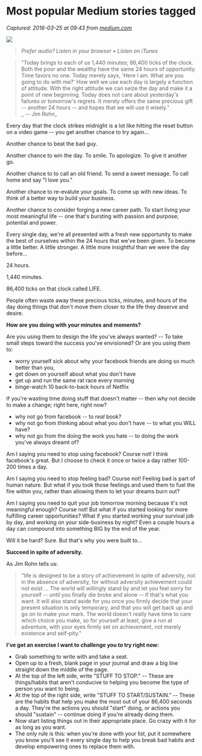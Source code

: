 # Most popular Medium stories tagged

_Captured: 2016-03-25 at 09:43 from [medium.com](https://medium.com/life-tips/today-gives-you-86-400-ticks-of-the-clock-b1903608b3e3)_

![](https://cdn-images-1.medium.com/max/1200/0*wF3s4FrcIRPIrc0J.jpg)

> _Prefer audio? Listen in your browser • Listen on iTunes_

> "Today brings to each of us 1,440 minutes; 86,400 ticks of the clock. Both the poor and the wealthy have the same 24 hours of opportunity. Time favors no one. Today merely says, 'Here I am. What are you going to do with me?' How well we use each day is largely a function of attitude. With the right attitude we can seize the day and make it a point of new beginning. Today does not care about yesterday's failures or tomorrow's regrets. It merely offers the same precious gift -- another 24 hours -- and hopes that we will use it wisely."   
_ -- Jim Rohn_

Every day that the clock strikes midnight is a lot like hitting the reset button on a video game -- you get another chance to try again…

Another chance to beat the bad guy.

Another chance to win the day. To smile. To apologize. To give it another go.

Another chance to to call an old friend. To send a sweet message. To call home and say "I love you."

Another chance to re-evalute your goals. To come up with new ideas. To think of a better way to build your business.

Another chance to consider forging a new career path. To start living your most meaningful life -- one that's bursting with passion and purpose; potential and power.

Every single day, we're all presented with a fresh new opportunity to make the best of ourselves within the 24 hours that we've been given. To become a little better. A little stronger. A little more insightful than we were the day before…

24 hours.

1,440 minutes.

86,400 ticks on that clock called LIFE.

People often waste away these precious ticks, minutes, and hours of the day doing things that don't move them closer to the life they deserve and desire.

**How are you doing with your minutes and moments?**

Are you using them to design the life you've always wanted? -- To take small steps toward the success you've envisioned? Or are you using them to:

  * worry yourself sick about why your facebook friends are doing so much better than you,
  * get down on yourself about what you don't have
  * get up and run the same rat race every morning
  * binge-watch 10 back-to-back hours of Netflix

If you're wasting time doing stuff that doesn't matter -- then why not decide to make a change; right here, right now?

  * why not go from facebook -- to _real_ book?
  * why not go from thinking about what you don't have -- to what you WILL have?
  * why not go from the doing the work you hate -- to doing the work you've always dreamt of?

Am I saying you need to stop using facebook? Course not! I think facebook's great. But I choose to check it once or twice a day rather 100-200 times a day.

Am I saying you need to stop feeling bad? Course not! Feeling bad is part of human nature. But what if you took those feelings and used them to fuel the fire within you, rather than allowing them to let your dreams burn out?

Am I saying you need to quit your job tomorrow morning because it's not meaningful enough? Course not! But what if you started looking for more fulfilling career opportunities? What if you started working your survival job by day, and working on your side-business by night? Even a couple hours a day can compound into something BIG by the end of the year.

Will it be hard? Sure. But that's why you were built to…

**Succeed in spite of adversity.**

As Jim Rohn tells us:

> "life is designed to be a story of achievement in spite of adversity, not in the absence of adversity, for without adversity achievement could not exist … The world will willingly stand by and let you feel sorry for yourself -- until you finally die broke and alone -- if that's what you want. It will also stand aside for you once you firmly decide that your present situation is only temporary, and that you will get back up and go on to make your mark. The world doesn't really have time to care which choice you make, so for yourself at least, give a run at adventure, with your eyes firmly set on achievement, not merely existence and self-pity."

**I've got an exercise I want to challenge you to try right now:**

  * Grab something to write with and take a seat.
  * Open up to a fresh, blank page in your journal and draw a big line straight down the middle of the page.
  * At the top of the left side, write "STUFF TO STOP." -- These are things/habits that aren't conducive to helping you become the type of person you want to being.
  * At the top of the right side, write "STUFF TO START/SUSTAIN." -- These are the habits that help you make the most out of your 86,400 seconds a day. They're the actions you should "start" doing, or actions you should "sustain" -- continue doing if you're already doing them.
  * Now start listing things out in their appropriate place. Go crazy with it for as long as you want.
  * The only rule is this: when you're done with your list, put it somewhere you know you'll see it every single day to help you break bad habits and develop empowering ones to replace them with.
